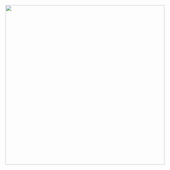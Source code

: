 <p align="center">
  <img width="500" height="500" src="https://user-images.githubusercontent.com/26047435/156100562-427b29f0-c02e-4881-9bb4-5023b536d970.png">
</p>



